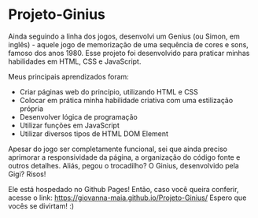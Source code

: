 # Projeto-Ginius
Ainda seguindo a linha dos jogos, desenvolvi um Genius (ou Simon, em inglês) - aquele jogo de memorização de uma sequência de cores e sons, famoso dos anos 1980.
Esse projeto foi desenvolvido para praticar minhas habilidades em HTML, CSS e JavaScript.

Meus principais aprendizados foram:
  - Criar páginas web do princípio, utilizando HTML e CSS
  - Colocar em prática minha habilidade criativa com uma estilização própria
  - Desenvolver lógica de programação
  - Utilizar funções em JavaScript
  - Utilizar diversos tipos de HTML DOM Element
  
Apesar do jogo ser completamente funcional, sei que ainda preciso aprimorar a responsividade da página, a organização do código fonte e outros detalhes.
Aliás, pegou o trocadilho? O Ginius, desenvolvido pela Gigi? Risos!

Ele está hospedado no Github Pages! Então, caso você queira conferir, acesse o link: https://giovanna-maia.github.io/Projeto-Ginius/
Espero que vocês se divirtam! :)
